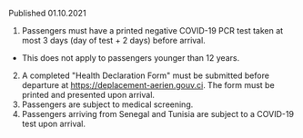 Published 01.10.2021
1. Passengers must have a printed negative COVID-19 PCR test taken at most 3 days (day of test + 2 days) before arrival.
- This does not apply to passengers younger than 12 years.
2. A completed "Health Declaration Form" must be submitted before departure at <a href="https://deplacement-aerien.gouv.ci">https://deplacement-aerien.gouv.ci</a>. The form must be printed and presented upon arrival.
3. Passengers are subject to medical screening.
4. Passengers arriving from Senegal and Tunisia are subject to a COVID-19 test upon arrival.